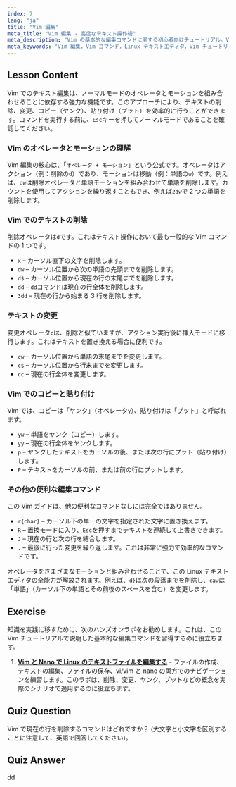 ```yaml
---
index: 7
lang: "ja"
title: "Vim 編集"
meta_title: "Vim 編集 - 高度なテキスト操作術"
meta_description: "Vim の基本的な編集コマンドに関する初心者向けチュートリアル。Vim テキストエディタでのテキストの削除、変更、コピー（ヤンク）、貼り付けを学び、Linux での作業効率を向上させましょう。"
meta_keywords: "Vim 編集，Vim コマンド，Linux テキストエディタ，Vim チュートリアル，Vim ガイド，初心者 Vim, dd コマンド，Vim 削除"
---
```


## Lesson Content

Vim でのテキスト編集は、ノーマルモードのオペレータとモーションを組み合わせることに依存する強力な機能です。このアプローチにより、テキストの削除、変更、コピー（ヤンク）、貼り付け（プット）を効率的に行うことができます。コマンドを実行する前に、`Esc`キーを押してノーマルモードであることを確認してください。

### Vim のオペレータとモーションの理解

Vim 編集の核心は、「`オペレータ + モーション`」という公式です。オペレータはアクション（例：削除の`d`）であり、モーションは移動（例：単語の`w`）です。例えば、`dw`は削除オペレータと単語モーションを組み合わせて単語を削除します。カウントを使用してアクションを繰り返すこともでき、例えば`2dw`で 2 つの単語を削除します。

### Vim でのテキストの削除

削除オペレータは`d`です。これはテキスト操作において最も一般的な Vim コマンドの 1 つです。

- `x` – カーソル直下の文字を削除します。
- `dw` – カーソル位置から次の単語の先頭までを削除します。
- `d$` – カーソル位置から現在の行の末尾までを削除します。
- `dd` – `dd`コマンドは現在の行全体を削除します。
- `3dd` – 現在の行から始まる 3 行を削除します。

### テキストの変更

変更オペレータ`c`は、削除と似ていますが、アクション実行後に挿入モードに移行します。これはテキストを置き換える場合に便利です。

- `cw` – カーソル位置から単語の末尾までを変更します。
- `c$` – カーソル位置から行末までを変更します。
- `cc` – 現在の行全体を変更します。

### Vim でのコピーと貼り付け

Vim では、コピーは「ヤンク」（オペレータ`y`）、貼り付けは「プット」と呼ばれます。

- `yw` – 単語をヤンク（コピー）します。
- `yy` – 現在の行全体をヤンクします。
- `p` – ヤンクしたテキストをカーソルの後、または次の行にプット（貼り付け）します。
- `P` – テキストをカーソルの前、または前の行にプットします。

### その他の便利な編集コマンド

この Vim ガイドは、他の便利なコマンドなしには完全ではありません。

- `r{char}` – カーソル下の単一の文字を指定された文字に置き換えます。
- `R` – 置換モードに入り、`Esc`を押すまでテキストを連続して上書きできます。
- `J` – 現在の行と次の行を結合します。
- `.` – 最後に行った変更を繰り返します。これは非常に強力で効率的なコマンドです。

オペレータをさまざまなモーションと組み合わせることで、この Linux テキストエディタの全能力が解放されます。例えば、`d}`は次の段落までを削除し、`caw`は「単語」（カーソル下の単語とその前後のスペースを含む）を変更します。

## Exercise

知識を実践に移すために、次のハンズオンラボをお勧めします。これは、この Vim チュートリアルで説明した基本的な編集コマンドを習得するのに役立ちます。

1. **[Vim と Nano で Linux のテキストファイルを編集する](https://labex.io/ja/labs/comptia-edit-text-files-in-linux-with-vim-and-nano-591076)** - ファイルの作成、テキストの編集、ファイルの保存、vi/vim と nano の両方でのナビゲーションを練習します。このラボは、削除、変更、ヤンク、プットなどの概念を実際のシナリオで適用するのに役立ちます。

## Quiz Question

Vim で現在の行を削除するコマンドはどれですか？ (大文字と小文字を区別することに注意して、英語で回答してください)。

## Quiz Answer

dd
